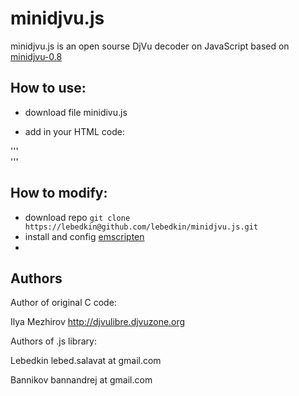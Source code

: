 minidjvu.js
===========

minidjvu.js is an open sourse DjVu decoder on JavaScript based on [minidjvu-0.8](http://djvulibre.djvuzone.org)

How to use:
----------

* download file minidivu.js

* add in your HTML code: 

'''
		<script type='text/javascript' src='minidjvu.js'></script>
		<canvas id="djvucanvas" width="800">			    
			<script type='text/javascript'>
				renderdjvu("2.djvu","djvucanvas");
			</script>
		</canvas>
'''


How to modify:
-------------

* download repo `git clone https://lebedkin@github.com/lebedkin/minidjvu.js.git`
* install and config [emscripten](https://github.com/kripken/emscripten/wiki/Tutorial)
* 

Authors
-------

Author of original C code:

  Ilya Mezhirov	http://djvulibre.djvuzone.org

Authors of .js library: 

  Lebedkin	lebed.salavat at gmail.com	

  Bannikov	bannandrej at gmail.com

